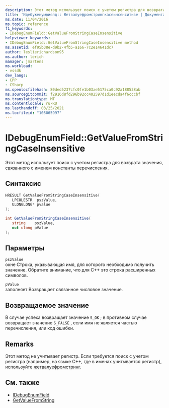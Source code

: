 ```yaml
---
description: Этот метод использует поиск с учетом регистра для возврата значения, связанного с именем константы перечисления.
title: 'Идебуженумфиелд:: Жетвалуефромстрингкасеинсенситиве | Документация Майкрософт'
ms.date: 11/04/2016
ms.topic: reference
f1_keywords:
- IDebugEnumField::GetValueFromStringCaseInsensitive
helpviewer_keywords:
- IDebugEnumField::GetValueFromStringCaseInsensitive method
ms.assetid: ef95b38e-d9b2-4fb5-a166-7c2e14641dc7
author: leslierichardson95
ms.author: lerich
manager: jmartens
ms.workload:
- vssdk
dev_langs:
- CPP
- CSharp
ms.openlocfilehash: 80ded5237cfc0fe1b03ae5175ca0c92a188538ab
ms.sourcegitcommit: f2916d8fd296b92cc402597d1d1eecda4f6cccbf
ms.translationtype: MT
ms.contentlocale: ru-RU
ms.lasthandoff: 03/25/2021
ms.locfileid: "105065997"
---
```

# <a name="idebugenumfieldgetvaluefromstringcaseinsensitive"></a>IDebugEnumField::GetValueFromStringCaseInsensitive
Этот метод использует поиск с учетом регистра для возврата значения, связанного с именем константы перечисления.

## <a name="syntax"></a>Синтаксис

```cpp
HRESULT GetValueFromStringCaseInsensitive(
   LPCOLESTR  pszValue,
   ULONGLONG* pvalue
);
```

```csharp
int GetValueFromStringCaseInsensitive(
   string    pszValue,
   out ulong pValue
);
```

## <a name="parameters"></a>Параметры
`pszValue`\
окне Строка, указывающая имя, для которого необходимо получить значение. Обратите внимание, что для C++ это строка расширенных символов.

`pValue`\
заполняет Возвращает связанное числовое значение.

## <a name="return-value"></a>Возвращаемое значение
 В случае успеха возвращает значение `S_OK` ; в противном случае возвращает значение `S_FALSE` , если имя не является частью перечисления, или код ошибки.

## <a name="remarks"></a>Remarks
 Этот метод не учитывает регистр. Если требуется поиск с учетом регистра (например, на языке C++, где в именах учитывается регистр), используйте [жетвалуефромстринг](../../../extensibility/debugger/reference/idebugenumfield-getvaluefromstring.md).

## <a name="see-also"></a>См. также
- [IDebugEnumField](../../../extensibility/debugger/reference/idebugenumfield.md)
- [GetValueFromString](../../../extensibility/debugger/reference/idebugenumfield-getvaluefromstring.md)
